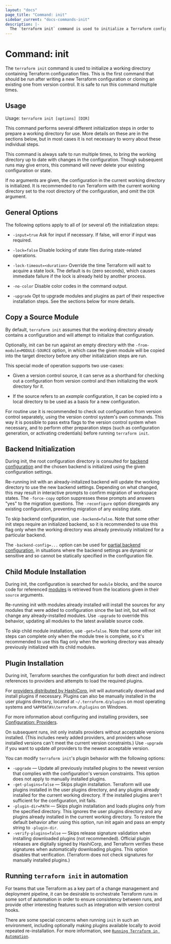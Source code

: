 ```yaml
---
layout: "docs"
page_title: "Command: init"
sidebar_current: "docs-commands-init"
description: |-
  The `terraform init` command is used to initialize a Terraform configuration. This is the first command that should be run for any new or existing Terraform configuration. It is safe to run this command multiple times.
---
```


# Command: init

The `terraform init` command is used to initialize a working directory
containing Terraform configuration files. This is the first command that should
be run after writing a new Terraform configuration or cloning an existing one
from version control. It is safe to run this command multiple times.

## Usage

Usage: `terraform init [options] [DIR]`

This command performs several different initialization steps in order to
prepare a working directory for use. More details on these are in the
sections below, but in most cases it is not necessary to worry about these
individual steps.

This command is always safe to run multiple times, to bring the working
directory up to date with changes in the configuration. Though subsequent runs
may give errors, this command will never delete your existing configuration or
state.

If no arguments are given, the configuration in the current working directory
is initialized. It is recommended to run Terraform with the current working
directory set to the root directory of the configuration, and omit the `DIR`
argument.

## General Options

The following options apply to all of (or several of) the initialization steps:

* `-input=true` Ask for input if necessary. If false, will error if
  input was required.

* `-lock=false` Disable locking of state files during state-related operations.

* `-lock-timeout=<duration>` Override the time Terraform will wait to acquire
  a state lock. The default is `0s` (zero seconds), which causes immediate
  failure if the lock is already held by another process.

* `-no-color` Disable color codes in the command output.

* `-upgrade` Opt to upgrade modules and plugins as part of their respective
  installation steps. See the sections below for more details.

## Copy a Source Module

By default, `terraform init` assumes that the working directory already
contains a configuration and will attempt to initialize that configuration.

Optionally, init can be run against an empty directory with the
`-from-module=MODULE-SOURCE` option, in which case the given module will be
copied into the target directory before any other initialization steps are
run.

This special mode of operation supports two use-cases:

* Given a version control source, it can serve as a shorthand for checking out
  a configuration from version control and then initializing the work directory
  for it.

* If the source refers to an _example_ configuration, it can be copied into
  a local directory to be used as a basis for a new configuration.

For routine use it is recommended to check out configuration from version
control separately, using the version control system's own commands. This way
it is possible to pass extra flags to the version control system when necessary,
and to perform other preparation steps (such as configuration generation, or
activating credentials) before running `terraform init`.

## Backend Initialization

During init, the root configuration directory is consulted for
[backend configuration](/docs/backends/config.html) and the chosen backend
is initialized using the given configuration settings.

Re-running init with an already-initalized backend will update the working
directory to use the new backend settings. Depending on what changed, this
may result in interactive prompts to confirm migration of workspace states.
The `-force-copy` option suppresses these prompts and answers "yes" to the
migration questions. The `-reconfigure` option disregards any existing
configuration, preventing migration of any existing state.

To skip backend configuration, use `-backend=false`. Note that some other init
steps require an initialized backend, so it is recommended to use this flag only
when the working directory was already previously initialized for a particular
backend.

The `-backend-config=...` option can be used for
[partial backend configuration](/docs/backends/config.html#partial-configuration),
in situations where the backend settings are dynamic or sensitive and so cannot
be statically specified in the configuration file.

## Child Module Installation

During init, the configuration is searched for `module` blocks, and the source
code for referenced [modules](/docs/modules/) is retrieved from the locations
given in their `source` arguments.

Re-running init with modules already installed will install the sources for
any modules that were added to configuration since the last init, but will not
change any already-installed modules. Use `-upgrade` to override this behavior,
updating all modules to the latest available source code.

To skip child module installation, use `-get=false`. Note that some other init
steps can complete only when the module tree is complete, so it's recommended
to use this flag only when the working directory was already previously
initialized with its child modules.

## Plugin Installation

During init, Terraform searches the configuration for both direct and indirect
references to providers and attempts to load the required plugins.

For [providers distributed by HashiCorp](/docs/providers/index.html),
init will automatically download and install plugins if necessary. Plugins
can also be manually installed in the user plugins directory, located at
`~/.terraform.d/plugins` on most operating systems and
`%APPDATA%\terraform.d\plugins` on Windows.

For more information about configuring and installing providers, see
[Configuration: Providers](/docs/configuration/providers.html).

On subsequent runs, init only installs providers without acceptable versions
installed. (This includes newly added providers, and providers whose installed
versions can't meet the current version constraints.) Use `-upgrade` if you want
to update _all_ providers to the newest acceptable version.

You can modify `terraform init`'s plugin behavior with the following options:

- `-upgrade` — Update all previously installed plugins to the newest version
  that complies with the configuration's version constraints. This option does
  not apply to manually installed plugins.
- `-get-plugins=false` — Skips plugin installation. Terraform will use plugins
  installed in the user plugins directory, and any plugins already installed
  for the current working directory. If the installed plugins aren't sufficient
  for the configuration, init fails.
- `-plugin-dir=PATH` — Skips plugin installation and loads plugins _only_ from
  the specified directory. This ignores the user plugins directory and any
  plugins already installed in the current working directory. To restore the
  default behavior after using this option, run init again and pass an empty
  string to `-plugin-dir`.
- `-verify-plugins=false` — Skips release signature validation when
  installing downloaded plugins (not recommended). Official plugin releases are
  digitally signed by HashiCorp, and Terraform verifies these signatures when
  automatically downloading plugins. This option disables that verification.
  (Terraform does not check signatures for manually installed plugins.)

## Running `terraform init` in automation

For teams that use Terraform as a key part of a change management and
deployment pipeline, it can be desirable to orchestrate Terraform runs in some
sort of automation in order to ensure consistency between runs, and provide
other interesting features such as integration with version control hooks.

There are some special concerns when running `init` in such an environment,
including optionally making plugins available locally to avoid repeated
re-installation. For more information, see
[`Running Terraform in Automation`](/guides/running-terraform-in-automation.html).
